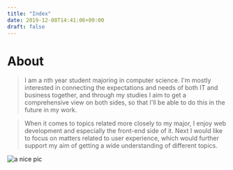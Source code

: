 ```yaml
---
title: "Index"
date: 2019-12-08T14:41:06+09:00
draft: false
---
```


# About

>I am a nth year student majoring in computer science. I'm mostly interested in connecting the expectations and needs of both IT and business together, and through my studies I aim to get a comprehensive view on both sides, so that I'll be able to do this in the future in my work.

>When it comes to topics related more closely to my major, I enjoy web development and especially the front-end side of it. Next I would like to focus on matters related to user experience, which would further support my aim of getting a wide understanding of different topics.

![a nice pic](https://cdn.pixabay.com/photo/2019/11/30/16/34/comic-4663596_1280.png "artsy")